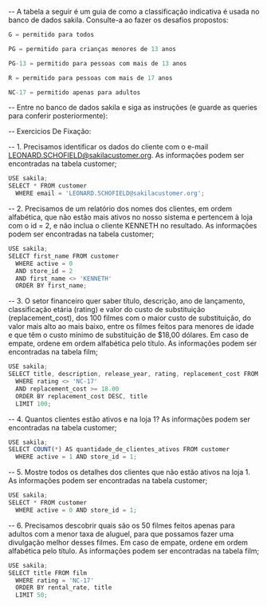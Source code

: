 -- A tabela a seguir é um guia de como a classificação indicativa é usada no banco de dados sakila. Consulte-a ao fazer os desafios propostos:
```js
G = permitido para todos

PG = permitido para crianças menores de 13 anos

PG-13 = permitido para pessoas com mais de 13 anos

R = permitido para pessoas com mais de 17 anos

NC-17 = permitido apenas para adultos
```
-- Entre no banco de dados sakila e siga as instruções (e guarde as queries para conferir posteriormente):

-- Exercicios De Fixação: 

-- 1. Precisamos identificar os dados do cliente com o e-mail LEONARD.SCHOFIELD@sakilacustomer.org. As informações podem ser encontradas na tabela customer;
```js
USE sakila;
SELECT * FROM customer 
  WHERE email = 'LEONARD.SCHOFIELD@sakilacustomer.org';
```

-- 2. Precisamos de um relatório dos nomes dos clientes, em ordem alfabética, que não estão mais ativos no nosso sistema e pertencem à loja com o id = 2, e não inclua o cliente KENNETH no resultado. As informações podem ser encontradas na tabela customer;
```js
USE sakila;
SELECT first_name FROM customer
  WHERE active = 0 
  AND store_id = 2 
  AND first_name <> 'KENNETH' 
  ORDER BY first_name;
```

-- 3. O setor financeiro quer saber título, descrição, ano de lançamento, classificação etária (rating) e valor do custo de substituição (replacement_cost), dos 100 filmes com o maior custo de substituição, do valor mais alto ao mais baixo, entre os filmes feitos para menores de idade e que têm o custo mínimo de substituição de $18,00 dólares. Em caso de empate, ordene em ordem alfabética pelo título. As informações podem ser encontradas na tabela film;
```js
USE sakila;
SELECT title, description, release_year, rating, replacement_cost FROM film
  WHERE rating <> 'NC-17' 
  AND replacement_cost >= 18.00
  ORDER BY replacement_cost DESC, title 
  LIMIT 100;
```

-- 4. Quantos clientes estão ativos e na loja 1? As informações podem ser encontradas na tabela customer;
```js
USE sakila;
SELECT COUNT(*) AS quantidade_de_clientes_ativos FROM customer
  WHERE active = 1 AND store_id = 1;
```

-- 5. Mostre todos os detalhes dos clientes que não estão ativos na loja 1. As informações podem ser encontradas na tabela customer;
```js
USE sakila;
SELECT * FROM customer 
  WHERE active = 0 AND store_id = 1;
```

-- 6. Precisamos descobrir quais são os 50 filmes feitos apenas para adultos com a menor taxa de aluguel, para que possamos fazer uma divulgação melhor desses filmes. Em caso de empate, ordene em ordem alfabética pelo título. As informações podem ser encontradas na tabela film;
```js
USE sakila;
SELECT title FROM film 
  WHERE rating = 'NC-17' 
  ORDER BY rental_rate, title 
  LIMIT 50;
```
